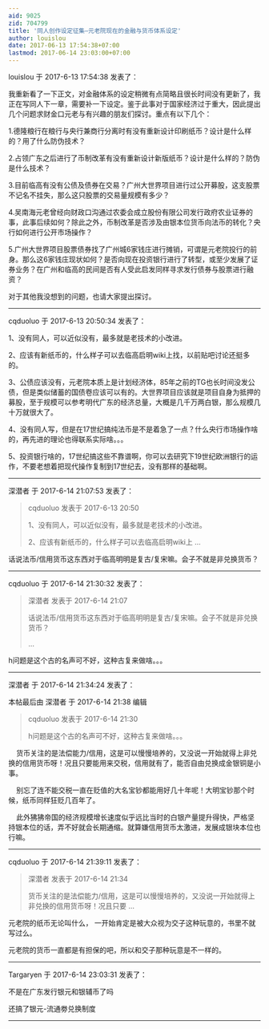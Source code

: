 ```yaml
---
aid: 9025
zid: 704799
title: '同人创作设定征集—元老院现在的金融与货币体系设定'
author: louislou
date: 2017-06-13 17:54:38+07:00
lastmod: 2017-06-14 23:03:00+07:00
---
```


louislou 于 2017-6-13 17:54:38 发表了：

我重新看了一下正文，对金融体系的设定稍微有点简略且很长时间没有更新了，我正在写同人下一章，需要补一下设定。鉴于此事对于国家经济过于重大，因此提出几个问题求财金口元老与有兴趣的朋友们探讨。重点有以下几个：

1.德隆粮行在粮行与央行兼商行分离时有没有重新设计印刷纸币？设计是什么样的？用了什么防伪技术？

2.占领广东之后进行了币制改革有没有重新设计新版纸币？设计是什么样的？防伪是什么技术？

3.目前临高有没有公债及债券在交易？广州大世界项目进行过公开募股，这支股票不记名不挂失，那么这只股票的交易量规模有多少？

4.吴南海元老曾经向财政口沟通过农委会成立股份有限公司发行政府农业证券的事，此事后续如何？除此之外，币制改革是否涉及由银本位货币向法币的转化？央行如何进行公开市场操作？

5.广州大世界项目股票债券找了广州城6家钱庄进行摊销，可谓是元老院投行的前身。那么这6家钱庄现状如何？是否向现在投资银行进行了转型，或至少发展了证券业务？在广州和临高的民间是否有人受此启发同样寻求发行债券与股票进行融资？

对于其他我没想到的问题，也请大家提出探讨。

---------

cqduoluo 于 2017-6-13 20:50:34 发表了：

1、没有同人，可以近似没有，最多就是老技术的小改进。

2、应该有新纸币的，什么样子可以去临高启明wiki上找，以前贴吧讨论还挺多的。

3、公债应该没有，元老院本质上是计划经济体，85年之前的TG也长时间没发公债，但是类似储蓄的国债卷应该可以有的。大世界项目应该就是项目自身为抵押的募股，至于规模可以参考明代广东的经济总量，大概是几千万两白银，那么规模几十万就很大了。

4、没有同人写，但是在17世纪搞纯法币是不是着急了一点？什么央行市场操作啥的，再先进的理论也得联系实际啥。。。

5、投资银行啥的，17世纪搞这些不靠谱啊，你可以去研究下19世纪欧洲银行的运作，不要老想着把现代操作复制到17世纪去，没有那样的基础啊。

---------

深潜者 于 2017-6-14 21:07:53 发表了：

> cqduoluo 发表于 2017-6-13 20:50
> 
> 1、没有同人，可以近似没有，最多就是老技术的小改进。
> 
> 2、应该有新纸币的，什么样子可以去临高启明wiki上 ...



话说法币/信用货币这东西对于临高明明是复古/复宋嘛。会子不就是非兑换货币？

---------

cqduoluo 于 2017-6-14 21:30:32 发表了：

> 深潜者 发表于 2017-6-14 21:07
> 
> 话说法币/信用货币这东西对于临高明明是复古/复宋嘛。会子不就是非兑换货币？
> 
> ...



h问题是这个古的名声可不好，这种古复来做啥。。。

---------

深潜者 于 2017-6-14 21:34:24 发表了：

本帖最后由 深潜者 于 2017-6-14 21:38 编辑 


> 
> cqduoluo 发表于 2017-6-14 21:30
> 
> h问题是这个古的名声可不好，这种古复来做啥。。。



    货币关注的是法偿能力/信用，这是可以慢慢培养的，又没说一开始就得上非兑换的信用货币呀！况且只要能用来交税，信用就有了，能否自由兑换成金银铜是小事。

    别忘了连不能交税一直在贬值的大名宝钞都能用好几十年呢！大明宝钞那个时候，纸币同样狂贬几百年了。

    此外狒狒帝国的经济规模增长速度似乎远比当时的白银产量提升得快，严格坚持银本位的话，弄不好就会长期通缩。就算嫌信用货币太激进，发展成银块本位也行嘛。

---------

cqduoluo 于 2017-6-14 21:39:11 发表了：

> 深潜者 发表于 2017-6-14 21:34
> 
> 货币关注的是法偿能力/信用，这是可以慢慢培养的，又没说一开始就得上非兑换的信用货币呀！况且只要 ...



元老院的纸币无论叫什么， 一开始肯定是被大众视为交子这种玩意的，书里不就写过么。

元老院的货币一直都是有担保的吧，所以和交子那种玩意是不一样的。

---------

Targaryen 于 2017-6-14 23:03:31 发表了：

不是在广东发行银元和银辅币了吗

还搞了银元-流通劵兑换制度

---------

